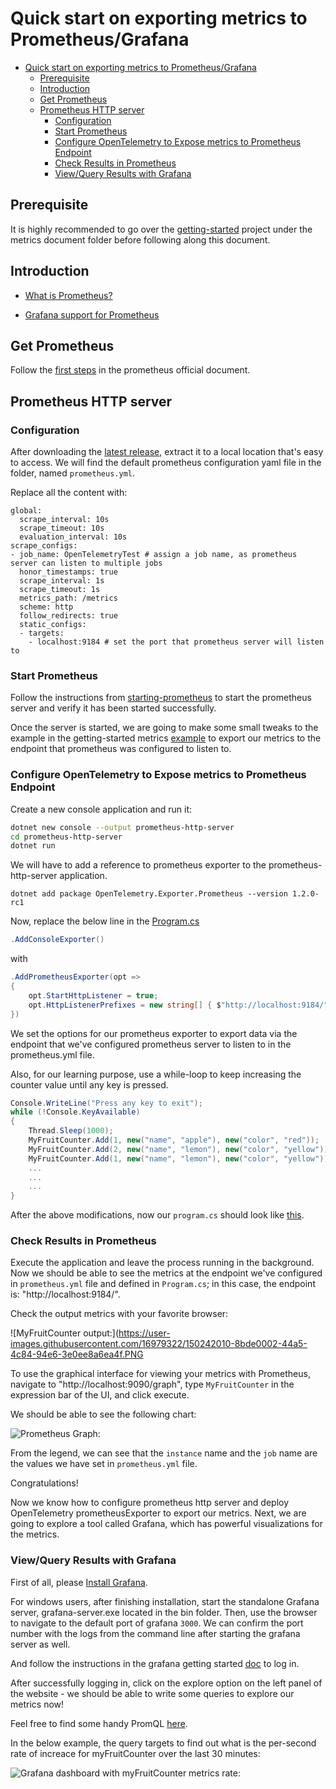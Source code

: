 # Quick start on exporting metrics to Prometheus/Grafana

- [Quick start on exporting metrics to Prometheus/Grafana](#quick-start-on-exporting-metrics-to-prometheusgrafana)
  - [Prerequisite](#prerequisite)
  - [Introduction](#introduction)
  - [Get Prometheus](#get-prometheus)
  - [Prometheus HTTP server](#prometheus-http-server)
    - [Configuration](#configuration)
    - [Start Prometheus](#start-prometheus)
    - [Configure OpenTelemetry to Expose metrics to Prometheus Endpoint](#configure-opentelemetry-to-expose-metrics-to-prometheus-endpoint)
    - [Check Results in Prometheus](#check-results-in-prometheus)
    - [View/Query Results with Grafana](#viewquery-results-with-grafana)

## Prerequisite

It is highly recommended to go over the [getting-started](../getting-started/)
project under the metrics document folder before following along this document.

## Introduction

- [What is Prometheus?](https://prometheus.io/docs/introduction/overview/)

- [Grafana support for
  Prometheus](https://prometheus.io/docs/visualization/grafana/#creating-a-prometheus-graph)

## Get Prometheus

Follow the [first steps]((https://prometheus.io/docs/introduction/first_steps/))
in the prometheus official document.

## Prometheus HTTP server

### Configuration

After downloading the [latest release](https://prometheus.io/download/), extract
it to a local location that's easy to access. We will find the default
prometheus configuration yaml file in the folder, named `prometheus.yml`.

Replace all the content with:
```
global:
  scrape_interval: 10s
  scrape_timeout: 10s
  evaluation_interval: 10s
scrape_configs:
- job_name: OpenTelemetryTest # assign a job name, as prometheus server can listen to multiple jobs
  honor_timestamps: true
  scrape_interval: 1s
  scrape_timeout: 1s
  metrics_path: /metrics
  scheme: http
  follow_redirects: true
  static_configs:
  - targets:
    - localhost:9184 # set the port that prometheus server will listen to
```

### Start Prometheus

Follow the instructions from
[starting-prometheus](https://prometheus.io/docs/introduction/first_steps/#starting-prometheus)
to start the prometheus server and verify it has been started successfully.

Once the server is started, we are going to make some small tweaks to the
example in the getting-started metrics [example](../getting-started/Program.cs)
to export our metrics to the endpoint that prometheus was configured to listen
to.

### Configure OpenTelemetry to Expose metrics to Prometheus Endpoint 

Create a new console application and run it:

```sh
dotnet new console --output prometheus-http-server
cd prometheus-http-server
dotnet run
```

We will have to add a reference to prometheus exporter to the
prometheus-http-server application.

```shell
dotnet add package OpenTelemetry.Exporter.Prometheus --version 1.2.0-rc1
```

Now, replace the below line in the [Program.cs](../getting-started/Program.cs)

```csharp
.AddConsoleExporter()
```

with

```csharp
.AddPrometheusExporter(opt =>
{
    opt.StartHttpListener = true;
    opt.HttpListenerPrefixes = new string[] { $"http://localhost:9184/" };
})
```

We set the options for our prometheus exporter to export data via the endpoint
that we've configured prometheus server to listen to in the prometheus.yml file.

Also, for our learning purpose, use a while-loop to keep increasing the counter
value until any key is pressed.

```csharp
Console.WriteLine("Press any key to exit");
while (!Console.KeyAvailable)
{
    Thread.Sleep(1000);
    MyFruitCounter.Add(1, new("name", "apple"), new("color", "red"));
    MyFruitCounter.Add(2, new("name", "lemon"), new("color", "yellow"));
    MyFruitCounter.Add(1, new("name", "lemon"), new("color", "yellow"));
    ...
    ...
    ...
}
```

After the above modifications, now our `program.cs` should look like [this](./Program.cs).

### Check Results in Prometheus

Execute the application and leave the process running in the background. Now we
should be able to see the metrics at the endpoint we've configured in
`prometheus.yml` file and defined in `Program.cs`; in this case, the endpoint
is: "http://localhost:9184/". 

Check the output metrics with your favorite browser:

![MyFruitCounter output:](https://user-images.githubusercontent.com/16979322/150242010-8bde0002-44a5-4c84-94e6-3e0ee8a6ea4f.PNG

To use the graphical interface for viewing your metrics with Prometheus,
navigate to "http://localhost:9090/graph", type `MyFruitCounter` in the
expression bar of the UI, and click execute. 

We should be able to see the following chart:

![Prometheus Graph:](https://user-images.githubusercontent.com/16979322/150242083-65b84f25-c95f-4e9b-a64f-699ad8816602.PNG)

From the legend, we can see that the `instance` name and the `job` name are the
values we have set in `prometheus.yml` file.

Congratulations!

Now we know how to configure prometheus http server and deploy OpenTelemetry
prometheusExporter to export our metrics. Next, we are going to explore a tool
called Grafana, which has powerful visualizations for the metrics.

### View/Query Results with Grafana

First of all, please [Install Grafana](https://grafana.com/docs/grafana/latest/installation/).

For windows users, after finishing installation, start the standalone Grafana
server, grafana-server.exe located in the bin folder. Then, use the browser to
navigate to the default port of grafana `3000`. We can confirm the port number
with the logs from the command line after starting the grafana server as well. 

And follow the instructions in the grafana getting started
[doc](https://grafana.com/docs/grafana/latest/getting-started/getting-started/#step-2-log-in)
to log in.

After successfully logging in, click on the explore option on the left panel of
the website - we should be able to write some queries to explore our metrics
now!

Feel free to find some handy PromQL
[here](https://promlabs.com/promql-cheat-sheet/).

In the below example, the query targets to find out what is the per-second rate
of increace for myFruitCounter over the last 30 minutes:

![Grafana dashboard with myFruitCounter metrics rate:](https://user-images.githubusercontent.com/16979322/150242148-f35165a3-ab34-4e8c-88a1-4995ceeb08e2.PNG)
